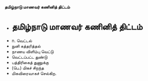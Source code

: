 **தமிழ்நாடு மாணவர் கணினித் திட்டம்**
- # தமிழ்நாடு மாணவர் கணினித் திட்டம்
- n. வெட்டல்
- நுனி கத்தரித்தல்
- நாணய விளிம்பு வெட்டு
- வெட்டப்பட்ட துண்டு
- பத்திரிகைத் துணுக்கு
- (பெ.) மிகச் சிறந்த
- மிகவிரைவாகச் செல்கிற.

